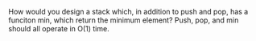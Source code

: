 How would you design a stack which, in addition to push and pop, has a funciton min, which return the minimum element? Push, pop, and min should all operate in O(1) time.